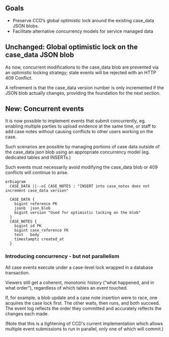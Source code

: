 ## Goals

* Preserve CCD’s global optimistic lock around the existing case_data JSON blobs.
* Facilitate alternative concurrency models for service managed data


## Unchanged: Global optimistic lock on the case_data JSON blob

As now, concurrent modifications to the case_data blob are prevented via an optimistic locking strategy; stale events will be rejected with an HTTP 409 Conflict.

A refinement is that the case_data version number is only incremented if the JSON blob actually changes, providing the foundation for the next section.

## New: Concurrent events

It is now possible to implement events that submit concurrently, eg. enabling multiple parties to upload evidence at the same time, or staff to add case notes without causing conflicts to other users working on the case.

Such scenarios are possible by managing portions of case data outside of the case_data json blob using an appropriate concurrency model (eg. dedicated tables and INSERTs.)

Such events must necessarily avoid modifying the case_data blob or 409 conflicts will continue to arise.

```mermaid
erDiagram
  CASE_DATA ||--o{ CASE_NOTES : "INSERT into case_notes does not increment case_data version"

  CASE_DATA {
    bigint reference PK
    jsonb  json_blob
    bigint version "Used for optimistic locking on the blob"
  }
  CASE_NOTES {
    bigint id PK
    bigint case_reference FK
    text   body
    timestamptz created_at
  }
```

### Introducing concurrency - but not parallelism

All case events execute under a case-level lock wrapped in a database transaction.

Viewers still get a coherent, monotonic history (“what happened, and in what order”), regardless of which tables an event touched.

If, for example, a blob update and a case note insertion were to race, one acquires the case lock first. The other waits, then runs, and both succeed. The event log reflects the order they committed and accurately reflects the changes each made.

(Note that this is a tightening of CCD's current implementation which allows multiple event submissions to run in parallel, only one of which will commit.)

